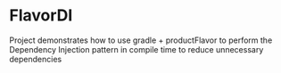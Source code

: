 # FlavorDI

Project demonstrates how to use gradle + productFlavor to perform the Dependency Injection pattern in compile time to reduce unnecessary dependencies
